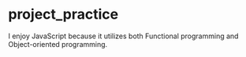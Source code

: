# project_practice
I enjoy JavaScript because it utilizes both Functional programming and Object-oriented programming.

